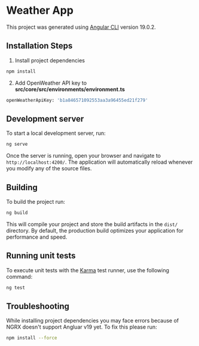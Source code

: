 # Weather App

This project was generated using [Angular CLI](https://github.com/angular/angular-cli) version 19.0.2.

## Installation Steps

1. Install project dependencies

```bash
npm install
```

2. Add OpenWeather API key to **src/core/src/environments/environment.ts**

```bash
openWeatherApiKey: 'b1a846571092553aa3a96455ed21f279'
```

## Development server

To start a local development server, run:

```bash
ng serve
```

Once the server is running, open your browser and navigate to `http://localhost:4200/`. The application will automatically reload whenever you modify any of the source files.

## Building

To build the project run:

```bash
ng build
```

This will compile your project and store the build artifacts in the `dist/` directory. By default, the production build optimizes your application for performance and speed.

## Running unit tests

To execute unit tests with the [Karma](https://karma-runner.github.io) test runner, use the following command:

```bash
ng test
```

## Troubleshooting

While installing project dependencies you may face errors because of NGRX doesn't support Angluar v19 yet. To fix this please run:

```bash
npm install --force
```
